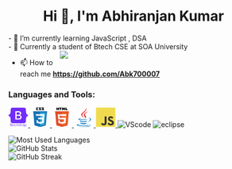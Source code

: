 <h1 align="center">Hi 👋, I'm Abhiranjan Kumar</h1>
- 🌱 I’m currently learning JavaScript , DSA<br>
-  💼 Currently a student of Btech CSE at SOA University

<img  align="right" src="https://images.squarespace-cdn.com/content/v1/5769fc401b631bab1addb2ab/1541580975837-LGDSGDVK6EI6PD4KK4W5/python-2.gif" width="400px">

- 📫 How to reach me **https://github.com/Abk700007**

<h3 align="left">Languages and Tools:</h3>
<p align="left">
  <a href="https://getbootstrap.com" target="_blank" rel="noreferrer">
    <img src="https://raw.githubusercontent.com/devicons/devicon/master/icons/bootstrap/bootstrap-plain-wordmark.svg" alt="bootstrap" width="40" height="40"/>
  </a>
  <a href="https://www.w3schools.com/css/" target="_blank" rel="noreferrer">
    <img src="https://raw.githubusercontent.com/devicons/devicon/master/icons/css3/css3-original-wordmark.svg" alt="css3" width="40" height="40"/>
  </a>
  <a href="https://www.w3.org/html/" target="_blank" rel="noreferrer">
    <img src="https://raw.githubusercontent.com/devicons/devicon/master/icons/html5/html5-original-wordmark.svg" alt="html5" width="40" height="40"/>
  </a>
  <a href="https://www.java.com" target="_blank" rel="noreferrer">
    <img src="https://raw.githubusercontent.com/devicons/devicon/master/icons/java/java-original.svg" alt="java" width="40" height="40"/>
  </a>
  <a href="https://developer.mozilla.org/en-US/docs/Web/JavaScript" target="_blank" rel="noreferrer">
    <img src="https://raw.githubusercontent.com/devicons/devicon/master/icons/javascript/javascript-original.svg" alt="javascript" width="40" height="40"/>
  </a>
  <img src="https://upload.wikimedia.org/wikipedia/commons/thumb/9/9a/Visual_Studio_Code_1.35_icon.svg/1024px-Visual_Studio_Code_1.35_icon.svg.png" alt="VScode" width="40" height="40"/>
  <img src="https://github.com/user-attachments/assets/4069bc48-a448-47c6-ba15-d1c48db5ca2d" alt="eclipse" width="40" height="40"/>
</p>

<div align="left">
  <img src="https://github-readme-stats.vercel.app/api/top-langs?username=abk700007&show_icons=true&locale=en&layout=compact&theme=dark" alt="Most Used Languages" />
</div>

<div align="left">
  <img src="https://github-readme-stats.vercel.app/api?username=abk700007&show_icons=true&locale=en&theme=dark" alt="GitHub Stats" />
</div>

<div align="left">
  <img src="https://github-readme-streak-stats.herokuapp.com/?user=abk700007&theme=dark" alt="GitHub Streak" />
</div>
